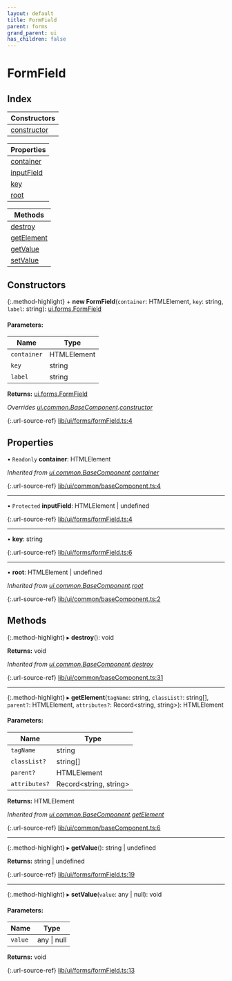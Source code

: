 ```yaml
---
layout: default
title: FormField
parent: forms
grand_parent: ui
has_children: false
---
```


# FormField

## Index

| Constructors |
|-----------|
| [constructor](#constructor) |

| Properties |
|-----------|
| [container](#container) |
| [inputField](#inputfield) |
| [key](#key) |
| [root](#root) |

| Methods |
|-----------|
| [destroy](#destroy) |
| [getElement](#getelement) |
| [getValue](#getvalue) |
| [setValue](#setvalue) |

## Constructors

{:.method-highlight}
\+ **new FormField**(`container`: HTMLElement, `key`: string, `label`: string): [ui.forms.FormField](../ui_forms_formfield)

#### Parameters:

Name | Type |
------ | ------ |
`container` | HTMLElement |
`key` | string |
`label` | string |

**Returns:** [ui.forms.FormField](../ui_forms_formfield)

*Overrides [ui.common.BaseComponent](../ui_common_basecomponent).[constructor](../ui_common_basecomponent#constructor)*

{:.url-source-ref}
[lib/ui/forms/formField.ts:4](https://github.com/ascentcore/dataspot/blob/c80cb27/lib/ui/forms/formField.ts#L4)

## Properties

• `Readonly` **container**: HTMLElement

*Inherited from [ui.common.BaseComponent](../ui_common_basecomponent).[container](../ui_common_basecomponent#container)*

{:.url-source-ref}
[lib/ui/common/baseComponent.ts:4](https://github.com/ascentcore/dataspot/blob/c80cb27/lib/ui/common/baseComponent.ts#L4)

___

• `Protected` **inputField**: HTMLElement \| undefined

{:.url-source-ref}
[lib/ui/forms/formField.ts:4](https://github.com/ascentcore/dataspot/blob/c80cb27/lib/ui/forms/formField.ts#L4)

___

•  **key**: string

{:.url-source-ref}
[lib/ui/forms/formField.ts:6](https://github.com/ascentcore/dataspot/blob/c80cb27/lib/ui/forms/formField.ts#L6)

___

•  **root**: HTMLElement \| undefined

*Inherited from [ui.common.BaseComponent](../ui_common_basecomponent).[root](../ui_common_basecomponent#root)*

{:.url-source-ref}
[lib/ui/common/baseComponent.ts:2](https://github.com/ascentcore/dataspot/blob/c80cb27/lib/ui/common/baseComponent.ts#L2)

## Methods

{:.method-highlight}
▸ **destroy**(): void

**Returns:** void

*Inherited from [ui.common.BaseComponent](../ui_common_basecomponent).[destroy](../ui_common_basecomponent#destroy)*

{:.url-source-ref}
[lib/ui/common/baseComponent.ts:31](https://github.com/ascentcore/dataspot/blob/c80cb27/lib/ui/common/baseComponent.ts#L31)

___

{:.method-highlight}
▸ **getElement**(`tagName`: string, `classList?`: string[], `parent?`: HTMLElement, `attributes?`: Record\<string, string>): HTMLElement

#### Parameters:

Name | Type |
------ | ------ |
`tagName` | string |
`classList?` | string[] |
`parent?` | HTMLElement |
`attributes?` | Record\<string, string> |

**Returns:** HTMLElement

*Inherited from [ui.common.BaseComponent](../ui_common_basecomponent).[getElement](../ui_common_basecomponent#getelement)*

{:.url-source-ref}
[lib/ui/common/baseComponent.ts:6](https://github.com/ascentcore/dataspot/blob/c80cb27/lib/ui/common/baseComponent.ts#L6)

___

{:.method-highlight}
▸ **getValue**(): string \| undefined

**Returns:** string \| undefined

{:.url-source-ref}
[lib/ui/forms/formField.ts:19](https://github.com/ascentcore/dataspot/blob/c80cb27/lib/ui/forms/formField.ts#L19)

___

{:.method-highlight}
▸ **setValue**(`value`: any \| null): void

#### Parameters:

Name | Type |
------ | ------ |
`value` | any \| null |

**Returns:** void

{:.url-source-ref}
[lib/ui/forms/formField.ts:13](https://github.com/ascentcore/dataspot/blob/c80cb27/lib/ui/forms/formField.ts#L13)
